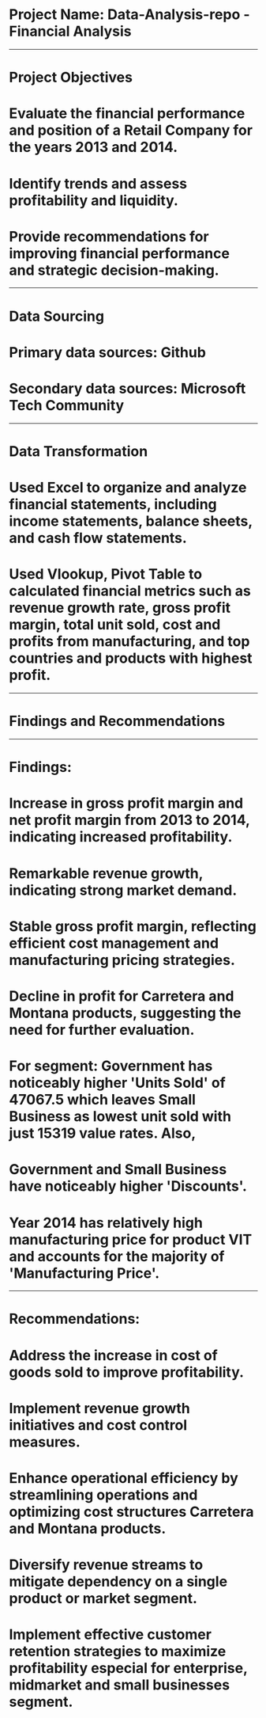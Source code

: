 # Project Name: Data-Analysis-repo - Financial Analysis


----
# Project Objectives
# Evaluate the financial performance and position of a Retail Company for the years 2013 and 2014.
# Identify trends and assess profitability and liquidity.
# Provide recommendations for improving financial performance and strategic decision-making.

----
# Data Sourcing
# Primary data sources: Github
# Secondary data sources: Microsoft Tech Community

----
# Data Transformation
# Used Excel to organize and analyze financial statements, including income statements, balance sheets, and cash flow statements.
# Used Vlookup, Pivot Table to calculated financial metrics such as revenue growth rate, gross profit margin, total unit sold, cost and profits from manufacturing, and top countries and products with highest profit.



----
# Findings and Recommendations
----
# Findings:
# Increase in gross profit margin and net profit margin from 2013 to 2014, indicating increased profitability.
# Remarkable revenue growth, indicating strong market demand.
# Stable gross profit margin, reflecting efficient cost management and manufacturing pricing strategies.
# Decline in profit for Carretera and Montana products, suggesting the need for further evaluation.
# For segment: Government has noticeably higher 'Units Sold' of 47067.5 which leaves Small Business as lowest unit sold with just 15319 value rates. Also,
# Government and Small Business have noticeably higher 'Discounts'.
# Year 2014 has relatively high manufacturing price for product VIT and accounts for the majority of 'Manufacturing Price'.


----
# Recommendations:
# Address the increase in cost of goods sold to improve profitability.
# Implement revenue growth initiatives and cost control measures.
# Enhance operational efficiency by streamlining operations and optimizing cost structures Carretera and Montana products.
# Diversify revenue streams to mitigate dependency on a single product or market segment.
# Implement effective customer retention strategies to maximize profitability especial for enterprise, midmarket and small businesses segment.
